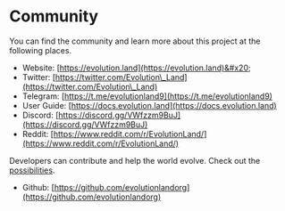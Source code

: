 # Community

You can find the community and learn more about this project at the following places.

* Website: [https://evolution.land](https://evolution.land)&#x20;
* Twitter: [https://twitter.com/Evolution\_Land](https://twitter.com/Evolution\_Land)
* Telegram: [https://t.me/evolutionland9](https://t.me/evolutionland9)
* User Guide: [https://docs.evolution.land](https://docs.evolution.land)
* Discord: [https://discord.gg/VWfzzm9BuJ](https://discord.gg/VWfzzm9BuJ)
* Reddit: [https://www.reddit.com/r/EvolutionLand/](https://www.reddit.com/r/EvolutionLand/)

Developers can contribute and help the world evolve. Check out the [possibilities](developers.md).

* Github: [https://github.com/evolutionlandorg](https://github.com/evolutionlandorg)
